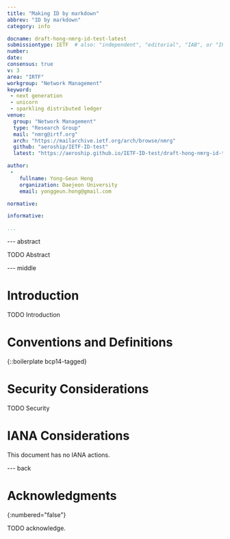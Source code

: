 ```yaml
---
title: "Making ID by markdown"
abbrev: "ID by markdown"
category: info

docname: draft-hong-nmrg-id-test-latest
submissiontype: IETF  # also: "independent", "editorial", "IAB", or "IRTF"
number:
date:
consensus: true
v: 3
area: "IRTF"
workgroup: "Network Management"
keyword:
 - next generation
 - unicorn
 - sparkling distributed ledger
venue:
  group: "Network Management"
  type: "Research Group"
  mail: "nmrg@irtf.org"
  arch: "https://mailarchive.ietf.org/arch/browse/nmrg"
  github: "aeroship/IETF-ID-test"
  latest: "https://aeroship.github.io/IETF-ID-test/draft-hong-nmrg-id-test.html"

author:
 -
    fullname: Yong-Geun Hong
    organization: Daejeon University
    email: yonggeun.hong@gmail.com

normative:

informative:

...
```


--- abstract

TODO Abstract


--- middle

# Introduction

TODO Introduction


# Conventions and Definitions

{::boilerplate bcp14-tagged}


# Security Considerations

TODO Security


# IANA Considerations

This document has no IANA actions.


--- back

# Acknowledgments
{:numbered="false"}

TODO acknowledge.
